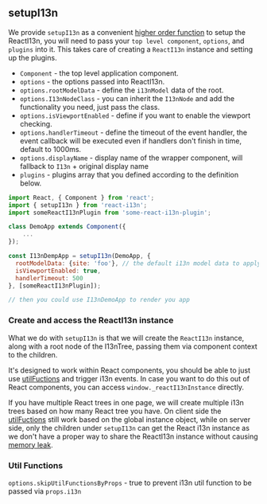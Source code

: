 ## setupI13n

We provide `setupI13n` as a convenient [higher order function](https://medium.com/@dan_abramov/mixins-are-dead-long-live-higher-order-components-94a0d2f9e750) to setup the ReactI13n, you will need to pass your `top level component`, `options`, and `plugins` into it. This takes care of creating a `ReactI13n` instance and setting up the plugins.

 * `Component` - the top level application component.
 * `options` - the options passed into ReactI13n.
 * `options.rootModelData` - define the `i13nModel` data of the root.
 * `options.I13nNodeClass` - you can inherit the `I13nNode` and add the functionality you need, just pass the class.
 * `options.isViewportEnabled` - define if you want to enable the viewport checking.
 * `options.handlerTimeout` - define the timeout of the event handler, the event callback will be executed even if handlers don't finish in time, default to 1000ms.
 * `options.displayName` - display name of the wrapper component, will fallback to `I13n` + original display name
 * `plugins` - plugins array that you defined according to the definition below.

```js
import React, { Component } from 'react';
import { setupI13n } from 'react-i13n';
import someReactI13nPlugin from 'some-react-i13n-plugin';

class DemoApp extends Component({
    ...
});

const I13nDempApp = setupI13n(DemoApp, {
  rootModelData: {site: 'foo'}, // the default i13n model data to apply to all i13n nodes
  isViewportEnabled: true,
  handlerTimeout: 500
}, [someReactI13nPlugin]);

// then you could use I13nDemoApp to render you app
```

### Create and access the ReactI13n instance

What we do with `setupI13n` is that we will create the `ReactI13n` instance, along with a root node of the I13nTree, passing them via component context to the children.

It's designed to work within React components, you should be able to just use [utilFuctions](https://github.com/yahoo/react-i13n/blob/master/docs/guides/utilFunctions.md) and trigger i13n events. In case you want to do this out of React components, you can access `window._reactI13nInstance` directly.

If you have multiple React trees in one page, we will create multiple i13n trees based on how many React tree you have. On client side the [utilFuctions](https://github.com/yahoo/react-i13n/blob/master/docs/guides/utilFunctions.md) still work based on the global instance object, while on server side, only the children under `setupI13n` can get the React i13n instance as we don't have a proper way to share the ReactI13n instance without causing [memory leak](https://github.com/yahoo/react-i13n/pull/100).


### Util Functions

`options.skipUtilFunctionsByProps` - true to prevent i13n util function to be passed via `props.i13n`
